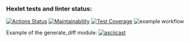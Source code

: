 ### Hexlet tests and linter status:
[![Actions Status](https://github.com/Unt0ten/python-project-50/workflows/hexlet-check/badge.svg)](https://github.com/Unt0ten/python-project-50/actions)
[![Maintainability](https://api.codeclimate.com/v1/badges/f0558d6041b77793fad6/maintainability)](https://codeclimate.com/github/Unt0ten/python-project-50/maintainability)
[![Test Coverage](https://api.codeclimate.com/v1/badges/f0558d6041b77793fad6/test_coverage)](https://codeclimate.com/github/Unt0ten/python-project-50/test_coverage)
![example workflow](https://github.com/Unt0ten/python-project-50/actions/workflows/my-test.yml/badge.svg)

Example of the generate_diff module:
[![asciicast](https://asciinema.org/a/5LGFatg8a9rbLKbchj7NZCSPr.svg)](https://asciinema.org/a/5LGFatg8a9rbLKbchj7NZCSPr)